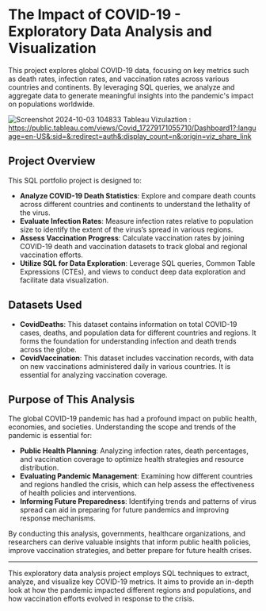 # **The Impact of COVID-19 - Exploratory Data Analysis and Visualization**

This project explores global COVID-19 data, focusing on key metrics such as death rates, infection rates, and vaccination rates across various countries and continents. By leveraging SQL queries, we analyze and aggregate data to generate meaningful insights into the pandemic's impact on populations worldwide.

![Screenshot 2024-10-03 104833](https://github.com/user-attachments/assets/9e86f928-18b6-477c-9c0c-39c84f2a8c10)
Tableau Vizulaztion :  https://public.tableau.com/views/Covid_17279171055710/Dashboard1?:language=en-US&:sid=&:redirect=auth&:display_count=n&:origin=viz_share_link
## **Project Overview**

This SQL portfolio project is designed to:

- **Analyze COVID-19 Death Statistics**: Explore and compare death counts across different countries and continents to understand the lethality of the virus.
- **Evaluate Infection Rates**: Measure infection rates relative to population size to identify the extent of the virus’s spread in various regions.
- **Assess Vaccination Progress**: Calculate vaccination rates by joining COVID-19 death and vaccination datasets to track global and regional vaccination efforts.
- **Utilize SQL for Data Exploration**: Leverage SQL queries, Common Table Expressions (CTEs), and views to conduct deep data exploration and facilitate data visualization.

## **Datasets Used**

- **CovidDeaths**: This dataset contains information on total COVID-19 cases, deaths, and population data for different countries and regions. It forms the foundation for understanding infection and death trends across the globe.
- **CovidVaccination**: This dataset includes vaccination records, with data on new vaccinations administered daily in various countries. It is essential for analyzing vaccination coverage.

## **Purpose of This Analysis**

The global COVID-19 pandemic has had a profound impact on public health, economies, and societies. Understanding the scope and trends of the pandemic is essential for:

- **Public Health Planning**: Analyzing infection rates, death percentages, and vaccination coverage to optimize health strategies and resource distribution.
- **Evaluating Pandemic Management**: Examining how different countries and regions handled the crisis, which can help assess the effectiveness of health policies and interventions.
- **Informing Future Preparedness**: Identifying trends and patterns of virus spread can aid in preparing for future pandemics and improving response mechanisms.

By conducting this analysis, governments, healthcare organizations, and researchers can derive valuable insights that inform public health policies, improve vaccination strategies, and better prepare for future health crises.

---

This exploratory data analysis project employs SQL techniques to extract, analyze, and visualize key COVID-19 metrics. It aims to provide an in-depth look at how the pandemic impacted different regions and populations, and how vaccination efforts evolved in response to the crisis.
